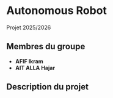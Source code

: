 # Autonomous Robot

 Projet 2025/2026

 ## Membres du groupe  
 
- **AFIF Ikram**  
- **AIT ALLA Hajar**


 ## Description du projet
